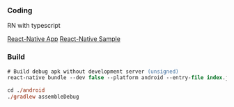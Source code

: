 
### Coding
RN with typescript

[React-Native App](https://github.com/ReactNativeNews/React-Native-Apps)
[React-Native Sample](https://github.com/taskrabbit/ReactNativeSampleApp)


### Build
```ps
# Build debug apk without development server (unsigned)
react-native bundle --dev false --platform android --entry-file index.js --bundle-output ./android/app/build/intermediates/assets/debug/index.android.bundle --assets-dest ./android/app/build/intermediates/res/merged/debug

cd ./android
./gradlew assembleDebug
```
